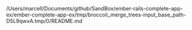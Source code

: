 /Users/marcell/Documents/github/SandBox/ember-rails-complete-app-ex/ember-complete-app-ex/tmp/broccoli_merge_trees-input_base_path-D5L9qwxA.tmp/0/README.md